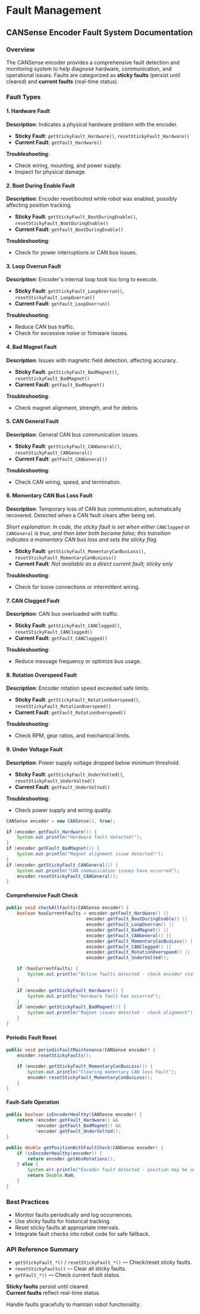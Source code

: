 # Fault Management

## CANSense Encoder Fault System Documentation

### Overview

The CANSense encoder provides a comprehensive fault detection and monitoring system to help diagnose hardware, communication, and operational issues. Faults are categorized as **sticky faults** (persist until cleared) and **current faults** (real-time status).

### Fault Types

#### 1. Hardware Fault

**Description**: Indicates a physical hardware problem with the encoder.

- **Sticky Fault**: `getStickyFault_Hardware()`, `resetStickyFault_Hardware()`
- **Current Fault**: `getFault_Hardware()`

**Troubleshooting**:
- Check wiring, mounting, and power supply.
- Inspect for physical damage.

#### 2. Boot During Enable Fault

**Description**: Encoder reset/booted while robot was enabled, possibly affecting position tracking.

- **Sticky Fault**: `getStickyFault_BootDuringEnable()`, `resetStickyFault_BootDuringEnable()`
- **Current Fault**: `getFault_BootDuringEnable()`

**Troubleshooting**:
- Check for power interruptions or CAN bus issues.

#### 3. Loop Overrun Fault

**Description**: Encoder's internal loop took too long to execute.

- **Sticky Fault**: `getStickyFault_LoopOverrun()`, `resetStickyFault_LoopOverrun()`
- **Current Fault**: `getFault_LoopOverrun()`

**Troubleshooting**:
- Reduce CAN bus traffic.
- Check for excessive noise or firmware issues.

#### 4. Bad Magnet Fault

**Description**: Issues with magnetic field detection, affecting accuracy.

- **Sticky Fault**: `getStickyFault_BadMagnet()`, `resetStickyFault_BadMagnet()`
- **Current Fault**: `getFault_BadMagnet()`

**Troubleshooting**:
- Check magnet alignment, strength, and for debris.

#### 5. CAN General Fault

**Description**: General CAN bus communication issues.

- **Sticky Fault**: `getStickyFault_CANGeneral()`, `resetStickyFault_CANGeneral()`
- **Current Fault**: `getFault_CANGeneral()`

**Troubleshooting**:
- Check CAN wiring, speed, and termination.

#### 6. Momentary CAN Bus Loss Fault

**Description**: Temporary loss of CAN bus communication, automatically recovered. Detected when a CAN fault clears after being set.

_Short explanation: In code, the sticky fault is set when either `CANClogged` or `CANGeneral` is true, and then later both become false; this transition indicates a momentary CAN bus loss and sets the sticky flag._

- **Sticky Fault**: `getStickyFault_MomentaryCanBusLoss()`, `resetStickyFault_MomentaryCanBusLoss()`
- **Current Fault**: _Not available as a direct current fault; sticky only_

**Troubleshooting**:
- Check for loose connections or intermittent wiring.

#### 7. CAN Clogged Fault

**Description**: CAN bus overloaded with traffic.

- **Sticky Fault**: `getStickyFault_CANClogged()`, `resetStickyFault_CANClogged()`
- **Current Fault**: `getFault_CANClogged()`

**Troubleshooting**:
- Reduce message frequency or optimize bus usage.

#### 8. Rotation Overspeed Fault

**Description**: Encoder rotation speed exceeded safe limits.

- **Sticky Fault**: `getStickyFault_RotationOverspeed()`, `resetStickyFault_RotationOverspeed()`
- **Current Fault**: `getFault_RotationOverspeed()`

**Troubleshooting**:
- Check RPM, gear ratios, and mechanical limits.

#### 9. Under Voltage Fault

**Description**: Power supply voltage dropped below minimum threshold.

- **Sticky Fault**: `getStickyFault_UnderVolted()`, `resetStickyFault_UnderVolted()`
- **Current Fault**: `getFault_UnderVolted()`

**Troubleshooting**:
- Check power supply and wiring quality.



```java
CANSense encoder = new CANSense(1, true);

if (encoder.getFault_Hardware()) {
    System.out.println("Hardware fault detected!");
}
if (encoder.getFault_BadMagnet()) {
    System.out.println("Magnet alignment issue detected!");
}
if (encoder.getStickyFault_CANGeneral()) {
    System.out.println("CAN communication issues have occurred");
    encoder.resetStickyFault_CANGeneral();
}
```

#### Comprehensive Fault Check

```java
public void checkAllFaults(CANSense encoder) {
    boolean hasCurrentFaults = encoder.getFault_Hardware() ||
                              encoder.getFault_BootDuringEnable() ||
                              encoder.getFault_LoopOverrun() ||
                              encoder.getFault_BadMagnet() ||
                              encoder.getFault_CANGeneral() ||
                              encoder.getFault_MomentaryCanBusLoss() ||
                              encoder.getFault_CANClogged() ||
                              encoder.getFault_RotationOverspeed() ||
                              encoder.getFault_UnderVolted();

    if (hasCurrentFaults) {
        System.out.println("Active faults detected - check encoder status");
    }

    if (encoder.getStickyFault_Hardware()) {
        System.out.println("Hardware fault has occurred");
    }
    if (encoder.getStickyFault_BadMagnet()) {
        System.out.println("Magnet issues detected - check alignment");
    }
}
```

#### Periodic Fault Reset

```java
public void periodicFaultMaintenance(CANSense encoder) {
    encoder.resetStickyFaults();

    if (encoder.getStickyFault_MomentaryCanBusLoss()) {
        System.out.println("Clearing momentary CAN loss fault");
        encoder.resetStickyFault_MomentaryCanBusLoss();
    }
}
```

#### Fault-Safe Operation

```java
public boolean isEncoderHealthy(CANSense encoder) {
    return !encoder.getFault_Hardware() &&
           !encoder.getFault_BadMagnet() &&
           !encoder.getFault_UnderVolted();
}

public double getPositionWithFaultCheck(CANSense encoder) {
    if (isEncoderHealthy(encoder)) {
        return encoder.getAbsRotations();
    } else {
        System.err.println("Encoder fault detected - position may be unreliable");
        return Double.NaN;
    }
}
```

### Best Practices

- Monitor faults periodically and log occurrences.
- Use sticky faults for historical tracking.
- Reset sticky faults at appropriate intervals.
- Integrate fault checks into robot code for safe fallback.

### API Reference Summary

- `getStickyFault_*()` / `resetStickyFault_*()` — Check/reset sticky faults.
- `resetStickyFaults()` — Clear all sticky faults.
- `getFault_*()` — Check current fault status.

**Sticky faults** persist until cleared.  
**Current faults** reflect real-time status.

Handle faults gracefully to maintain robot functionality.

